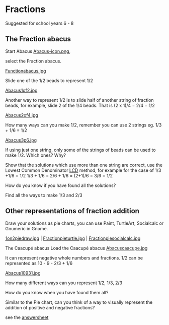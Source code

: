 # Fractions 
Suggested for school years 6 - 8


## The Fraction abacus
Start Abacus [Abacus-icon.png](), 


select the Fraction abacus.

[Functionabacus.jpg]()


Slide one of the 1/2 beads to represent 1/2

[Abacus1of2.jpg]()


Another way to represent 1/2 is to slide half of another string of fraction beads, for example, slide 2 of the 1/4 beads. That is (2 x 1)/4 = 2/4 = 1/2

[Abacus2of4.jpg]()


How many ways can you make 1/2, remember you can use 2 strings eg. 1/3 + 1/6 = 1/2

[Abacus3p6.jpg]()


If using just one string, only some of the strings of beads can be used to make 1/2. Which ones? Why? 


Show that the solutions which use more than one string are correct, use the Lowest Common Denominator [LCD](http://en.wikipedia.org/wiki/Lowest_common_denominator) method, for example for the case of 1/3 +1/6 = 1/2
 1/3 + 1/6 =
 2/6 + 1/6 =
 (2+1)/6 =
 3/6 =
 1/2

How do you know if you have found all the solutions? 


Find all the ways to make 1/3 and 2/3

## Other representations of fraction addition
Draw your solutions as pie charts, you can use Paint, TurtleArt, Socialcalc or Gnumeric in Gnome.

[1on2piedraw.jpg]() |  [Fractionpieturtle.jpg]() |  [Fractionpiesocialcalc.jpg]()

The Caacupé abacus
Load the Caacupé abacus [Abacuscaacupe.jpg]()

It can represent negative whole numbers and fractions. 1/2 can be represented as 10 - 9 - 2/3 + 1/6

[Abacus10931.jpg]()


How many different ways can you represent 1/2, 1/3, 2/3

How do you know when you have found them all?


Similar to the Pie chart, can you think of a way to visually represent the addition of positive and negative fractions?


see the [answersheet](https://wiki.sugarlabs.org/go/Activities/Abacus/Worksheet/Answersheet)



